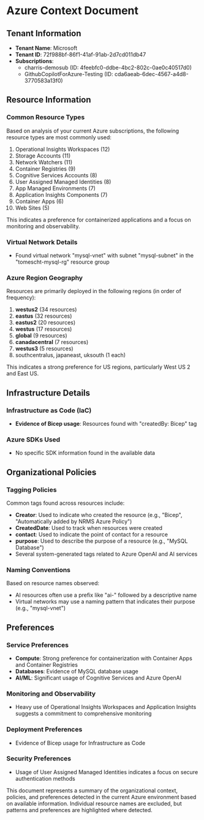 # Azure Context Document

## Tenant Information
- **Tenant Name**: Microsoft
- **Tenant ID**: 72f988bf-86f1-41af-91ab-2d7cd011db47
- **Subscriptions**:
  - charris-demosub (ID: 4feebfc0-ddbe-4bc2-802c-0ae0c40517d0)
  - GithubCopilotForAzure-Testing (ID: cda6aeab-6dec-4567-a4d8-3770583a13f0)

## Resource Information
### Common Resource Types
Based on analysis of your current Azure subscriptions, the following resource types are most commonly used:

1. Operational Insights Workspaces (12)
2. Storage Accounts (11)
3. Network Watchers (11)
4. Container Registries (9)
5. Cognitive Services Accounts (8)
6. User Assigned Managed Identities (8)
7. App Managed Environments (7)
8. Application Insights Components (7)
9. Container Apps (6)
10. Web Sites (5)

This indicates a preference for containerized applications and a focus on monitoring and observability.

### Virtual Network Details
- Found virtual network "mysql-vnet" with subnet "mysql-subnet" in the "tomescht-mysql-rg" resource group

### Azure Region Geography
Resources are primarily deployed in the following regions (in order of frequency):
1. **westus2** (34 resources)
2. **eastus** (32 resources)
3. **eastus2** (20 resources)
4. **westus** (17 resources)
5. **global** (9 resources)
6. **canadacentral** (7 resources)
7. **westus3** (5 resources)
8. southcentralus, japaneast, uksouth (1 each)

This indicates a strong preference for US regions, particularly West US 2 and East US.

## Infrastructure Details
### Infrastructure as Code (IaC)
- **Evidence of Bicep usage**: Resources found with "createdBy: Bicep" tag

### Azure SDKs Used
- No specific SDK information found in the available data

## Organizational Policies
### Tagging Policies
Common tags found across resources include:
- **Creator**: Used to indicate who created the resource (e.g., "Bicep", "Automatically added by NRMS Azure Policy")
- **CreatedDate**: Used to track when resources were created
- **contact**: Used to indicate the point of contact for a resource
- **purpose**: Used to describe the purpose of a resource (e.g., "MySQL Database")
- Several system-generated tags related to Azure OpenAI and AI services

### Naming Conventions
Based on resource names observed:
- AI resources often use a prefix like "ai-" followed by a descriptive name
- Virtual networks may use a naming pattern that indicates their purpose (e.g., "mysql-vnet")

## Preferences
### Service Preferences
- **Compute**: Strong preference for containerization with Container Apps and Container Registries
- **Databases**: Evidence of MySQL database usage
- **AI/ML**: Significant usage of Cognitive Services and Azure OpenAI

### Monitoring and Observability
- Heavy use of Operational Insights Workspaces and Application Insights suggests a commitment to comprehensive monitoring

### Deployment Preferences
- Evidence of Bicep usage for Infrastructure as Code

### Security Preferences
- Usage of User Assigned Managed Identities indicates a focus on secure authentication methods

This document represents a summary of the organizational context, policies, and preferences detected in the current Azure environment based on available information. Individual resource names are excluded, but patterns and preferences are highlighted where detected.
